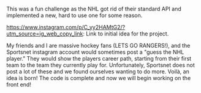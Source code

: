 This was a fun challenge as the NHL got rid of their standard API and implemented a new, hard to use one for some reason.

https://www.instagram.com/p/C_yy2HAMtG2/?utm_source=ig_web_copy_link: Link to initial idea for the project.

My friends and I are massive hockey fans (LETS GO RANGERS!), and the Sportsnet instagram account would sometimes post a "guess the NHL player." 
They would show the players career path, starting from their first team to the team they currently play for. Unfortunately, Sportsnet does not post a lot of these and we found ourselves wanting to do more.
Voilà, an idea is born! The code is complete and now we will begin working on the front end!
